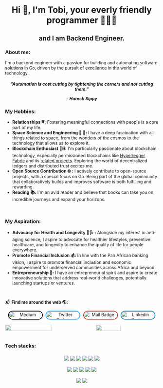 
<h1 align="center">
    Hi 👋, I'm Tobi, your everly friendly programmer 👨🏼‍💻
</h1>

<h2 align="center">
    and I am Backend Engineer.
</h2>

<h3>About me:</h3>
I'm a backend engineer with a passion for building and automating software solutions in Go, driven by the pursuit of excellence in the world of technology.

<h5 align="center">
<blackquote>
        “Automation is cost cutting by tightening the corners and not cutting them.”
        <p><i>- Haresh Sippy</i></p>
</blackquote>
</h5>

<h3>My Hobbies:</h3>

+ **Relationships 💗:** Fostering meaningful connections with people is a core part of my life.
+ **Space Science and Engineering 📡 🚀:** I have a deep fascination with all things related to space, from the wonders of the cosmos to the technology that allows us to explore it. 
+ **Blockchain Enthusiast 🧱⛓️:** I'm particularly passionate about blockchain technology, especially permissioned blockchains like [Hyperledger Fabric](https://www.hyperledger.org/projects/fabric) and its [related projects](https://www.hyperledger.org/projects). Exploring the world of decentralized ledgers and distributed trust excites me.
+ **Open Source Contribution 🌐 :** I actively contribute to open-source projects, with a special focus on Go. Being part of the global community that collaboratively builds and improves software is both fulfilling and rewarding.
+ **Reading 📚:** I'm an avid reader and believe that books can take you on incredible journeys and expand your horizons.

<br>

<h3>My Aspiration:</h3>

+ **Advocacy for Health and Longevity 🍏🩺 :** Alongside my interest in anti-aging science, I aspire to advocate for healthier lifestyles, preventive healthcare, and longevity to enhance the quality of life for people everywhere.
+ **Promote Financial Inclusion 💰:** In line with the Pan African banking vision, I aspire to promote financial inclusion and economic empowerment for underserved communities across Africa and beyond.
+ **Entrepreneurship 💼:** I have an entrepreneurial spirit and aspire to create innovative solutions that address real-world challenges, potentially launching startups or ventures.

<br>

📬 <b>Find me around the web 🌎:</b>

<div align="center">
<div style="display: flex; justify-content: space-evenly; align-items: center;">
    <a href="https://medium.com/@giwaoluwatobi" style="text-decoration: none;">
        <img src="https://img.shields.io/badge/-Medium-ffffff?style=flat&labelColor=000000a&logo=medium&logoColor=black" alt="Medium Badge" style="border-radius: 20px; border: 2px solid #000; width: 110px; height: 25px;">
    </a>
    <a href="https://twitter.com/oluwatobialone" style="text-decoration: none;">
        <img src="https://img.shields.io/badge/-@oluwatobialone-1ca0f1?style=flat&labelColor=1ca0f1&logo=twitter&logoColor=white" alt="Twitter Badge" style="border-radius: 20px; border: 2px solid #1ca0f1; width: 110px; height: 25px;">
    </a>
    <a href="mailto:giwaoluwatobi@gmail.com" style="text-decoration: none;">
        <img src="https://img.shields.io/badge/-oluwatobi-c0392b?style=flat&labelColor=c0392b&logo=gmail&logoColor=white" alt="Mail Badge" style="border-radius: 20px; border: 2px solid #c0392b; width: 110px; height: 25px;">
    </a>
    <a href="https://www.linkedin.com/in/oluwatobi-giwa-806626154/" style="text-decoration: none;">
        <img src="https://img.shields.io/badge/-oluwatobi-0e76a8?style=flat&labelColor=0e76a8&logo=linkedin&logoColor=white" alt="Linkedin Badge" style="border-radius: 20px; border: 2px solid #0e76a8; width: 110px; height: 25px;">
    </a>
</div>
</div>

<br>

<div style="display: flex; flex-wrap: wrap; justify-content: space-between;">
    <img align="left" width="55%" src="https://github-readme-stats.vercel.app/api?username=tobigiwa&show_icons=true&theme=tokyonight&hide_border=true">
<img align="left" width="40%" src="https://github-readme-stats.vercel.app/api/top-langs/?username=tobigiwa&layout=compact">
</div>



<br>

<h3 align="left">
    <b>Tech stacks:</b>
<h3>

<div align="center">
    <p align="center">
        <a href="#"><img src="https://img.shields.io/badge/-Backend-3C873A?style=for-the-badge&labelColor=black&logo=serverless&logoColor=3C873A"></a>
        <a href="#"><img src="https://img.shields.io/badge/-Web3-7931E6?style=for-the-badge&labelColor=black&logo=ethereum&logoColor=7931E6"></a>
        <a href="#"><img src="https://img.shields.io/badge/-Go-00ADD8?style=for-the-badge&labelColor=black&logo=go&logoColor=00ADD8"></a>
        <a href="#"><img src="https://img.shields.io/badge/-Python-3776AB?style=for-the-badge&labelColor=black&logo=python&logoColor=3776AB"></a>
        <a href="#"><img src="https://img.shields.io/badge/-TypeScript-007acc?style=for-the-badge&labelColor=black&logo=typescript&logoColor=007acc"></a>
        <a href="#"><img src="https://img.shields.io/badge/-Microservices-FFD700?style=for-the-badge&labelColor=black&logo=micropython&logoColor=FFD700"></a>
    </p>
    <p align="center">
        <a href="#"><img src="https://img.shields.io/badge/-PostgreSQL-336791?style=for-the-badge&labelColor=black&logo=postgresql&logoColor=336791"></a>
        <a href="#"><img src="https://img.shields.io/badge/-MongoDB-47A248?style=for-the-badge&labelColor=black&logo=mongodb&logoColor=47A248"></a>
        <a href="#"><img src="https://img.shields.io/badge/-Swagger-85EA2D?style=for-the-badge&labelColor=black&logo=swagger&logoColor=85EA2D"></a>
        <a href="#"><img src="https://img.shields.io/badge/-Docker-2496ED?style=for-the-badge&labelColor=black&logo=docker&logoColor=2496ED"></a>
        <a href="#"><img src="https://img.shields.io/badge/-Kubernetes-326CE5?style=for-the-badge&labelColor=black&logo=kubernetes&logoColor=326CE5"></a>
    </p>
    <p align="center">
        <a href="#"><img src="https://img.shields.io/badge/-Amazon%20Web%20Services-232F3E?style=for-the-badge&labelColor=black&logo=amazon-aws&logoColor=FF9900"></a>
        <a href="#"><img src="https://img.shields.io/badge/-Google%20Cloud%20Platform-4285F4?style=for-the-badge&labelColor=black&logo=google-cloud&logoColor=4285F4"></a>
    </p>
</div>












  





<!-- 
<img align="left" width="47%" src="https://img.shields.io/badge/go-%2300ADD8.svg?style=for-the-badge&logo=go&logoColor=white"><br/><br/><br/><br/>

<img align="left" width="47%" src="https://img.shields.io/badge/python-3670A0?style=for-the-badge&logo=python&logoColor=ffdd54"><br/><br/><br /><br />

<img align="left" width="47%" src="https://img.shields.io/badge/typescript-%23007ACC.svg?style=for-the-badge&logo=typescript&logoColor=white">     -->


